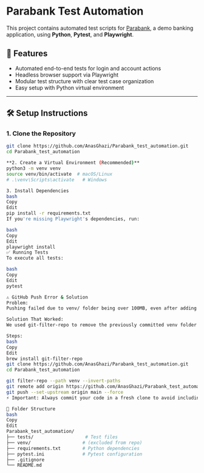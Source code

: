 # Parabank Test Automation

This project contains automated test scripts for [Parabank](https://parabank.parasoft.com/parabank/index.htm), a demo banking application, using **Python**, **Pytest**, and **Playwright**.

## 🚀 Features

- Automated end-to-end tests for login and account actions
- Headless browser support via Playwright
- Modular test structure with clear test case organization
- Easy setup with Python virtual environment

---

## 🛠️ Setup Instructions

### 1. Clone the Repository

```bash
git clone https://github.com/AnasGhazi/Parabank_test_automation.git
cd Parabank_test_automation

**2. Create a Virtual Environment (Recommended)**
python3 -m venv venv
source venv/bin/activate  # macOS/Linux
# .\venv\Scripts\activate   # Windows

3. Install Dependencies
bash
Copy
Edit
pip install -r requirements.txt
If you're missing Playwright's dependencies, run:

bash
Copy
Edit
playwright install
✅ Running Tests
To execute all tests:

bash
Copy
Edit
pytest

⚠️ GitHub Push Error & Solution
Problem:
Pushing failed due to venv/ folder being over 100MB, even after adding .gitignore.

Solution That Worked:
We used git-filter-repo to remove the previously committed venv folder from the entire Git history.

Steps:
bash
Copy
Edit
brew install git-filter-repo
git clone https://github.com/AnasGhazi/Parabank_test_automation.git
cd Parabank_test_automation

git filter-repo --path venv --invert-paths
git remote add origin https://github.com/AnasGhazi/Parabank_test_automation.git
git push --set-upstream origin main --force
⚡ Important: Always commit your code in a fresh clone to avoid including unnecessary or large folders in your Git history.

📂 Folder Structure
bash
Copy
Edit
Parabank_test_automation/
├── tests/                   # Test files
├── venv/                   # (excluded from repo)
├── requirements.txt        # Python dependencies
├── pytest.ini              # Pytest configuration
├── .gitignore
└── README.md


